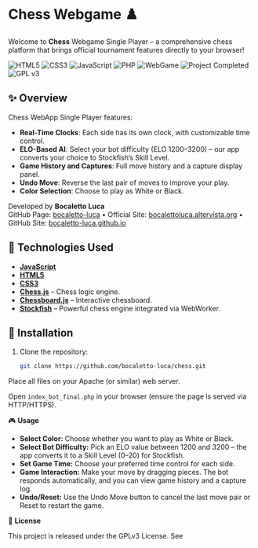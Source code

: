 # Chess Webgame ♟️

Welcome to **Chess** Webgame Single Player – a comprehensive chess platform that brings official tournament features directly to your browser!

![HTML5](https://img.shields.io/badge/HTML5-E34F26?logo=html5&logoColor=white&style=for-the-badge)
![CSS3](https://img.shields.io/badge/CSS3-1572B6?logo=css3&logoColor=white&style=for-the-badge)
![JavaScript](https://img.shields.io/badge/JavaScript-F7DF1E?logo=javascript&logoColor=black&style=for-the-badge)
![PHP](https://img.shields.io/badge/PHP-777BB4?logo=php&logoColor=white&style=for-the-badge)
![WebGame](https://img.shields.io/badge/WebGame-HTML5%20Game-blue?style=for-the-badge)
![Project Completed](https://img.shields.io/badge/Project-Completed-green?style=for-the-badge)
![GPL v3](https://img.shields.io/badge/License-GPLv3-blue?style=for-the-badge)

## ✨ Overview

Chess WebApp Single Player features:
- **Real-Time Clocks**: Each side has its own clock, with customizable time control.
- **ELO-Based AI**: Select your bot difficulty (ELO 1200–3200) – our app converts your choice to Stockfish’s Skill Level.
- **Game History and Captures**: Full move history and a capture display panel.
- **Undo Move**: Reverse the last pair of moves to improve your play.
- **Color Selection**: Choose to play as White or Black.

Developed by **Bocaletto Luca**  
GitHub Page: [bocaletto-luca](https://github.com/bocaletto-luca) • Official Site: [bocalettoluca.altervista.org](https://bocalettoluca.altervista.org) • GitHub Site: [bocaletto-luca.github.io](https://bocaletto-luca.github.io)


## 🚀 Technologies Used

- **[JavaScript](https://www.javascript.com/)**
- **[HTML5](https://developer.mozilla.org/en-US/docs/Web/Guide/HTML/HTML5)**
- **[CSS3](https://developer.mozilla.org/en-US/docs/Web/CSS)**
- **[Chess.js](https://github.com/jhlywa/chess.js)** – Chess logic engine.
- **[Chessboard.js](https://chessboardjs.com/)** – Interactive chessboard.
- **[Stockfish](https://stockfishchess.org/)** – Powerful chess engine integrated via WebWorker.

## 🔧 Installation

1. Clone the repository:
   ```bash
   git clone https://github.com/bocaletto-luca/chess.git

Place all files on your Apache (or similar) web server.

Open `index_bot_final.php` in your browser (ensure the page is served via HTTP/HTTPS).

🎮 **Usage**

- **Select Color:** Choose whether you want to play as White or Black.
- **Select Bot Difficulty:** Pick an ELO value between 1200 and 3200 – the app converts it to a Skill Level (0–20) for Stockfish.
- **Set Game Time:** Choose your preferred time control for each side.
- **Game Interaction:** Make your move by dragging pieces. The bot responds automatically, and you can view game history and a capture log.
- **Undo/Reset:** Use the Undo Move button to cancel the last move pair or Reset to restart the game.

📄 **License**

This project is released under the GPLv3 License. See
